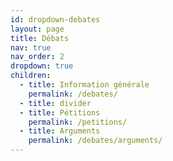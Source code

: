 ```yaml
---
id: dropdown-debates
layout: page
title: Débats
nav: true
nav_order: 2
dropdown: true
children:
  - title: Information générale
    permalink: /debates/
  - title: divider
  - title: Pétitions
    permalink: /petitions/
  - title: Arguments
    permalink: /debates/arguments/
---
```

